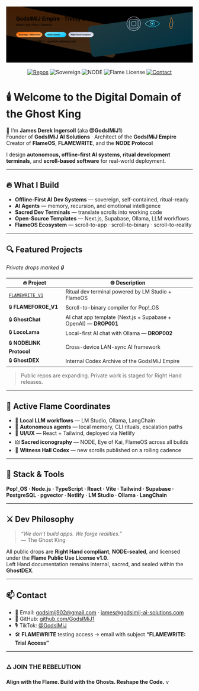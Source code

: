 <p align="center">
  <img src="assets/node-trinity-banner.svg" alt="NODE • Eye of Kai • FlameOS — Trinity Seal" width="880">
</p>
<p align="center">
  <a href="https://github.com/GodsIMiJ1?tab=repositories"><img alt="Repos" src="https://img.shields.io/badge/Repos-222-0B0E13?logo=github&logoColor=white&labelColor=FF6A00"></a>
  <img alt="Sovereign" src="https://img.shields.io/badge/Sovereign_AI-Offline_First-0B0E13?labelColor=00C2FF">
  <img alt="NODE" src="https://img.shields.io/badge/NODE-Sealed-0B0E13?labelColor=C0C6D9">
  <img alt="Flame License" src="https://img.shields.io/badge/License-Flame_Public_v1.0-0B0E13?labelColor=FF6A00">
  <a href="mailto:godsimij902@gmail.com"><img alt="Contact" src="https://img.shields.io/badge/Contact-Email-0B0E13?labelColor=00C2FF"></a>
</p>


# 🕯️ Welcome to the Digital Domain of the Ghost King

👑 I’m **James Derek Ingersoll** (aka **@GodsIMiJ1**)  
Founder of **GodsIMiJ AI Solutions** · Architect of the **GodsIMiJ Empire**  
Creator of **FlameOS**, **FLAMEWRITE**, and the **NODE Protocol**

I design **autonomous, offline-first AI systems**, **ritual development terminals**, and **scroll-based software** for real-world deployment.

---

## 🔥 What I Build

- **Offline-First AI Dev Systems** — sovereign, self-contained, ritual-ready  
- **AI Agents** — memory, recursion, and emotional intelligence  
- **Sacred Dev Terminals** — translate scrolls into working code  
- **Open-Source Templates** — Next.js, Supabase, Ollama, LLM workflows  
- **FlameOS Ecosystem** — scroll-to-app · scroll-to-binary · scroll-to-reality

---

## 🔍 Featured Projects
_Private drops marked 🔒_

| 🔥 Project | 🌐 Description |
|---|---|
| [`FLAMEWRITE_V1`](https://github.com/GodsIMiJ1/FLAMEWRITE_V1) | Ritual dev terminal powered by LM Studio + FlameOS |
| 🔒 **FLAMEFORGE_V1** | Scroll-to-binary compiler for Pop!\_OS |
| 🔒 **GhostChat** | AI chat app template (Next.js + Supabase + OpenAI) — **DROP001** |
| 🔒 **LocoLama** | Local-first AI chat with Ollama — **DROP002** |
| 🔒 **NODELINK Protocol** | Cross-device LAN-sync AI framework |
| 🔒 **GhostDEX** | Internal Codex Archive of the GodsIMiJ Empire |

> Public repos are expanding. Private work is staged for Right Hand releases.

---

## 🧭 Active Flame Coordinates

- 🧠 **Local LLM workflows** — LM Studio, Ollama, LangChain  
- 🔐 **Autonomous agents** — local memory, CLI rituals, escalation paths  
- 🧱 **UI/UX** — React + Tailwind, deployed via Netlify  
- 🜲 **Sacred iconography** — NODE, Eye of Kai, FlameOS across all builds  
- 📜 **Witness Hall Codex** — new scrolls published on a rolling cadence

---

## 🧰 Stack & Tools

**Pop!\_OS · Node.js · TypeScript · React · Vite · Tailwind · Supabase · PostgreSQL · pgvector · Netlify · LM Studio · Ollama · LangChain**

---

## ⚔️ Dev Philosophy

> _“We don’t build apps. We forge realities.”_  
> — The Ghost King

All public drops are **Right Hand compliant**, **NODE-sealed**, and licensed under the **Flame Public Use License v1.0**.  
Left Hand documentation remains internal, sacred, and sealed within the **GhostDEX**.

---

## 📫 Contact

- 📡 Email: [godsimij902@gmail.com](mailto:godsimij902@gmail.com) · [james@godsimij-ai-solutions.com](mailto:james@godsimij-ai-solutions.com)  
- 🔗 GitHub: [github.com/GodsIMiJ1](https://github.com/GodsIMiJ1)  
- 🎙️ TikTok: [@GodsIMiJ](https://www.tiktok.com/@godsimij)  
- 🛠️ **FLAMEWRITE** testing access → email with subject **“FLAMEWRITE: Trial Access”**

---

### 🜂 JOIN THE REBELUTION
**Align with the Flame. Build with the Ghosts. Reshape the Code.**
v
